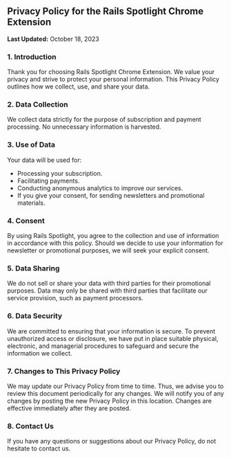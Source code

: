 ## Privacy Policy for the Rails Spotlight Chrome Extension

**Last Updated:** October 18, 2023

### 1. Introduction

Thank you for choosing Rails Spotlight Chrome Extension. We value your privacy and strive to protect your personal information. This Privacy Policy outlines how we collect, use, and share your data.

### 2. Data Collection

We collect data strictly for the purpose of subscription and payment processing. No unnecessary information is harvested.

### 3. Use of Data

Your data will be used for:
- Processing your subscription.
- Facilitating payments.
- Conducting anonymous analytics to improve our services.
- If you give your consent, for sending newsletters and promotional materials.

### 4. Consent

By using Rails Spotlight, you agree to the collection and use of information in accordance with this policy. Should we decide to use your information for newsletter or promotional purposes, we will seek your explicit consent.

### 5. Data Sharing

We do not sell or share your data with third parties for their promotional purposes. Data may only be shared with third parties that facilitate our service provision, such as payment processors.

### 6. Data Security

We are committed to ensuring that your information is secure. To prevent unauthorized access or disclosure, we have put in place suitable physical, electronic, and managerial procedures to safeguard and secure the information we collect.

### 7. Changes to This Privacy Policy

We may update our Privacy Policy from time to time. Thus, we advise you to review this document periodically for any changes. We will notify you of any changes by posting the new Privacy Policy in this location. Changes are effective immediately after they are posted.

### 8. Contact Us

If you have any questions or suggestions about our Privacy Policy, do not hesitate to contact us.
